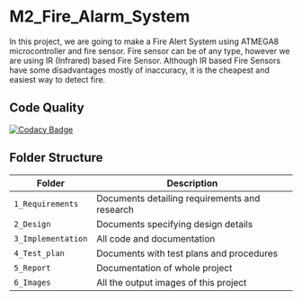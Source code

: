 # M2_Fire_Alarm_System

In this project, we are going to make a Fire Alert System using ATMEGA8 microcontroller and fire sensor. Fire sensor can be of any type, however we are using IR (Infrared) based Fire Sensor. Although IR based Fire Sensors have some disadvantages mostly of inaccuracy, it is the cheapest and easiest way to detect fire.

## Code Quality
[![Codacy Badge](https://app.codacy.com/project/badge/Grade/f5bd019a6eb0418dbba08a166a32a9ab)](https://www.codacy.com/gh/cedricxavi/M2_Fire_Alarm_System/dashboard?utm_source=github.com&amp;utm_medium=referral&amp;utm_content=cedricxavi/M2_Fire_Alarm_System&amp;utm_campaign=Badge_Grade)

## Folder Structure
Folder             | Description
-------------------| -----------------------------------------
`1_Requirements`   | Documents detailing requirements and research
`2_Design`         | Documents specifying design details
`3_Implementation` | All code and documentation
`4_Test_plan`      | Documents with test plans and procedures
`5_Report`         | Documentation of whole project
`6_Images`         | All the output images of this project
